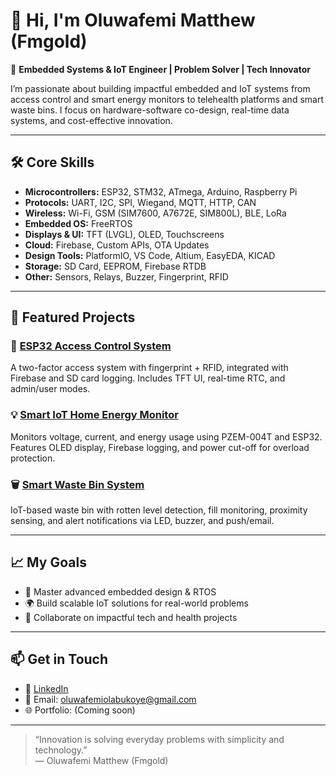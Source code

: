 # 👋 Hi, I'm Oluwafemi Matthew (Fmgold)

🎯 **Embedded Systems & IoT Engineer | Problem Solver | Tech Innovator**

I’m passionate about building impactful embedded and IoT systems from access control and smart energy monitors to telehealth platforms and smart waste bins. I focus on hardware-software co-design, real-time data systems, and cost-effective innovation.

---

## 🛠️ Core Skills

- **Microcontrollers:** ESP32, STM32, ATmega, Arduino, Raspberry Pi
- **Protocols:** UART, I2C, SPI, Wiegand, MQTT, HTTP, CAN
- **Wireless:** Wi-Fi, GSM (SIM7600, A7672E, SIM800L), BLE, LoRa
- **Embedded OS:** FreeRTOS
- **Displays & UI:** TFT (LVGL), OLED, Touchscreens
- **Cloud:** Firebase, Custom APIs, OTA Updates
- **Design Tools:** PlatformIO, VS Code, Altium, EasyEDA, KICAD
- **Storage:** SD Card, EEPROM, Firebase RTDB
- **Other:** Sensors, Relays, Buzzer, Fingerprint, RFID

---

## 📌 Featured Projects

### 🔐 [ESP32 Access Control System](https://github.com/fmgold/Access-granting-IoT-Student-fingerprint)
A two-factor access system with fingerprint + RFID, integrated with Firebase and SD card logging. Includes TFT UI, real-time RTC, and admin/user modes.

### 💡 [Smart IoT Home Energy Monitor](https://github.com/fmgold/IoT-Based-Home-Automation)
Monitors voltage, current, and energy usage using PZEM-004T and ESP32. Features OLED display, Firebase logging, and power cut-off for overload protection.

### 🗑️ [Smart Waste Bin System](https://github.com/fmgold/smart-wastebin)
IoT-based waste bin with rotten level detection, fill monitoring, proximity sensing, and alert notifications via LED, buzzer, and push/email.

---

## 📈 My Goals

- 🚀 Master advanced embedded design & RTOS
- 🌍 Build scalable IoT solutions for real-world problems
- 💼 Collaborate on impactful tech and health projects

---

## 📫 Get in Touch

- 💼 [LinkedIn]([https://www.linkedin.com/in/oluwafemi-olabukoye/])
- 📧 Email: oluwafemiolabukoye@gmail.com
- 🌐 Portfolio: (Coming soon)

---

> “Innovation is solving everyday problems with simplicity and technology.”  
> — Oluwafemi Matthew (Fmgold)
